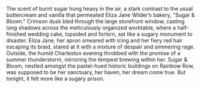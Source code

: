 The scent of burnt sugar hung heavy in the air, a stark contrast to the usual buttercream and vanilla that permeated Eliza Jane Wilder’s bakery, “Sugar & Bloom.”  Crimson dusk bled through the large storefront window, casting long shadows across the meticulously organized worktable, where a half-finished wedding cake, lopsided and forlorn, sat like a sugary monument to disaster.  Eliza Jane, her apron smeared with icing and her fiery red hair escaping its braid, stared at it with a mixture of despair and simmering rage.  Outside, the humid Charleston evening throbbed with the promise of a summer thunderstorm, mirroring the tempest brewing within her. Sugar & Bloom, nestled amongst the pastel-hued historic buildings on Rainbow Row, was supposed to be her sanctuary, her haven, her dream come true.  But tonight, it felt more like a sugary prison.
